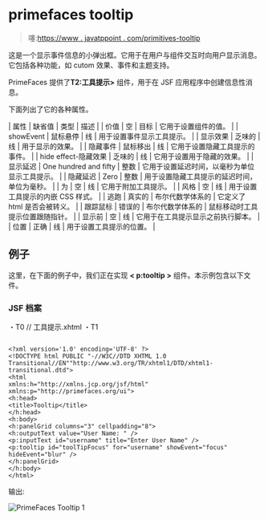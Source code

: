 # primefaces tooltip

> 噻:[https://www . javatppoint . com/primitives-tooltip](https://www.javatpoint.com/primefaces-tooltip)

这是一个显示事件信息的小弹出框。它用于在用户与组件交互时向用户显示消息。它包括各种功能，如 cutom 效果、事件和主题支持。

PrimeFaces 提供了**T2:工具提示>** 组件，用于在 JSF 应用程序中创建信息性消息。

下面列出了它的各种属性。

| 属性 | 缺省值 | 类型 | 描述 |
| 价值 | 空 | 目标 | 它用于设置组件的值。 |
| showEvent | 鼠标悬停 | 线 | 用于设置事件显示工具提示。 |
| 显示效果 | 乏味的 | 线 | 用于显示的效果。 |
| 隐藏事件 | 鼠标移出 | 线 | 它用于设置隐藏工具提示的事件。 |
| hide effect-隐藏效果 | 乏味的 | 线 | 它用于设置用于隐藏的效果。 |
| 显示延迟 | One hundred and fifty | 整数 | 它用于设置延迟时间，以毫秒为单位显示工具提示。 |
| 隐藏延迟 | Zero | 整数 | 用于设置隐藏工具提示的延迟时间，单位为毫秒。 |
| 为 | 空 | 线 | 它用于附加工具提示。 |
| 风格 | 空 | 线 | 用于设置工具提示的内嵌 CSS 样式。 |
| 逃跑 | 真实的 | 布尔代数学体系的 | 它定义了 html 是否会被转义。 |
| 跟踪鼠标 | 错误的 | 布尔代数学体系的 | 鼠标移动时工具提示位置跟随指针。 |
| 显示前 | 空 | 线 | 它用于在工具提示显示之前执行脚本。 |
| 位置 | 正确 | 线 | 用于设置工具提示的位置。 |

## 例子

这里，在下面的例子中，我们正在实现 **< p:tooltip >** 组件。本示例包含以下文件。

### JSF 档案

・T0️ // 工具提示.xhtml ・T1️

```

<?xml version='1.0' encoding='UTF-8' ?>
<!DOCTYPE html PUBLIC "-//W3C//DTD XHTML 1.0 Transitional//EN""http://www.w3.org/TR/xhtml1/DTD/xhtml1-transitional.dtd">
<html 
xmlns:h="http://xmlns.jcp.org/jsf/html"
xmlns:p="http://primefaces.org/ui">
<h:head>
<title>Tooltip</title>
</h:head>
<h:body>
<h:panelGrid columns="3" cellpadding="8">
<h:outputText value="User Name: " />
<p:inputText id="username" title="Enter User Name" />
<p:tooltip id="toolTipFocus" for="username" showEvent="focus" hideEvent="blur" />
</h:panelGrid>
</h:body>
</html>

```

输出:

![PrimeFaces Tooltip 1](../Images/fca075b303ebbab793d84f95afa0a8dd.png)